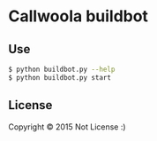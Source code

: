 Callwoola buildbot
================

## Use

``` bash
$ python buildbot.py --help
$ python buildbot.py start
```

## License

Copyright © 2015 Not License :)
